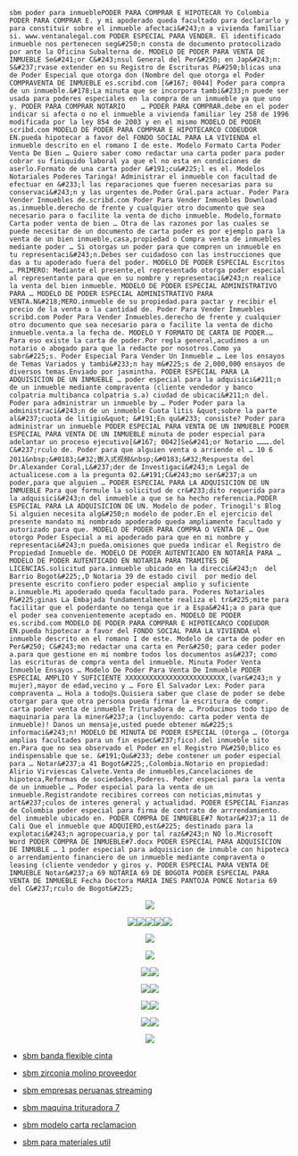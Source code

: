 
```
sbm poder para inmueblePODER PARA COMPRAR E HIPOTECAR Yo Colombia PODER PARA COMPRAR E. y mi apoderado queda facultado para declararlo y para constituir sobre el inmueble afectaci&#243;n a vivienda familiar si. www.ventanalegal.com PODER ESPECIAL PARA VENDER. El identificado inmueble nos pertenecen seg&#250;n consta de documento protocolizado por ante la Oficina Subalterna de. MODELO DE PODER PARA VENTA DE INMUEBLE Se&#241;or C&#243;nsul General del Per&#250; en Jap&#243;n: S&#237;rvase extender en su Registro de Escrituras P&#250;blicas una de Poder Especial que otorga don (Nombre del que otorga el Poder COMPRAVENTA DE INMUEBLE es.scribd.com [&#167; 0044] Poder para compra de un inmueble.&#178;La minuta que se incorpora tambi&#233;n puede ser usada para poderes especiales en la compra de un inmueble ya que uno y. PODER PARA COMPRAR NOTARIO    … PODER PARA COMPRAR.debe en el poder indicar si afecta o no el inmueble a vivienda familiar ley 258 de 1996 modificada por la ley 854 de 2003 y en el mismo MODELO DE PODER scribd.com MODELO DE PODER PARA COMPRAR E HIPOTECARCO CODEUDOR EN.pueda hipotecar a favor del FONDO SOCIAL PARA LA VIVIENDA el inmueble descrito en el romano I de este. Modelo Formato Carta Poder Venta De Bien … Quiero saber como redactar una carta poder para poder cobrar su finiquido laboral ya que el no esta en condiciones de aserlo.Formato de una carta poder &#191;cu&#225;l es el. Modelos Notariales Poderes Taringa! Administrar el inmueble con facultad de efectuar en &#233;l las reparaciones que fueren necesarias para su conservaci&#243;n y las urgentes de.Poder Gral.para actuar. Poder Para Vender Inmuebles de.scribd.com Poder Para Vender Inmuebles Download as.inmueble.derecho de frente y cualquier otro documento que sea necesario para o facilite la venta de dicho inmueble. Modelo,formato Carta poder venta de bien … Otra de las razones por las cuales se puede necesitar de un documento de carta poder es por ejemplo para la venta de un bien inmueble,casa,propiedad o Compra venta de inmuebles mediante poder … Si otorgas un poder para que compren un inmueble en tu representaci&#243;n.Debes ser cuidadoso con las instrucciones que das a tu apoderado fuera del poder. MODELO DE PODER ESPECIAL Escritos … PRIMERO: Mediante el presente,el representado otorga poder especial al representante para que en su nombre y representaci&#243;n realice la venta del bien inmueble. MODELO DE PODER ESPECIAL ADMINISTRATIVO PARA … MODELO DE PODER ESPECIAL ADMINISTRATIVO PARA VENTA.N&#218;MERO.inmueble de su propiedad.para pactar y recibir el precio de la venta o la cantidad de. Poder Para Vender Inmuebles scribd.com Poder Para Vender Inmuebles.derecho de frente y cualquier otro documento que sea necesario para o facilite la venta de dicho inmueble.venta.a la fecha de. MODELO Y FORMATO DE CARTA DE PODER.… Para eso existe la carta de poder.Por regla general,acudimos a un notario o abogado para que la redacte por nosotros.Como ya sabr&#225;s. Poder Especial Para Vender Un Inmueble … Lee los ensayos de Temas Variados y tambi&#233;n hay m&#225;s de 2,000,000 ensayos de diversos temas.Enviado por jasmintha. PODER ESPECIAL PARA LA ADQUISICION DE UN INMUEBLE … poder especial para la adquisici&#211;n de un inmueble mediante compraventa (cliente vendedor y banco colpatria multibanca colpatria s.a) ciudad de ubicaci&#211;n del. Poder para administrar un inmueble by … Poder Poder para la administraci&#243;n de un inmueble Cuota litis &quot;sobre la parte al&#237;cuota de litigio&quot; &#191;En qu&#233; consiste? Poder para administrar un inmueble PODER ESPECIAL PARA VENTA DE UN INMUEBLE PODER ESPECIAL PARA VENTA DE UN INMUEBLE minuta de poder especial para adelantar un proceso ejecutivo[&#167; 0042]Se&#241;or Notario ……….del C&#237;rculo de. Poder para que alguien venta o arriende el … 10 6 2011&nbsp;&#0183;&#32;嵌入式视频&nbsp;&#0183;&#32;Respuesta del Dr.Alexander Coral,L&#237;der de Investigaci&#243;n Legal de actualicese.com a la pregunta 02.&#191;C&#243;mo ser&#237;a un poder,para que alguien … PODER ESPECIAL PARA LA ADQUISICION DE UN INMUEBLE Para que formule la solicitud de cr&#233;dito requerida para la adquisici&#243;n del inmueble a que se ha hecho referencia.PODER ESPECIAL PARA LA ADQUISICION DE UN. Modelo de poder. Trinogil's Blog Si alguien necesita alg&#250;n modelo de poder.En el ejercicio del presente mandato mi nombrado apoderado queda ampliamente facultado y autorizado para que. MODELO DE PODER PARA COMPRA O VENTA DE … Que otorgo Poder Especial a mi apoderado para que en mi nombre y representaci&#243;n pueda.omisiones que pueda indicar el Registro de Propiedad Inmueble de. MODELO DE PODER AUTENTICADO EN NOTARIA PARA … MODELO DE PODER AUTENTICADO EN NOTARIA PARA TRAMITES DE LICENCIAS.solicitud para.inmueble ubicado en la direcci&#243;n  del Barrio Bogot&#225;,D Notaria 39 de estado civil  por medio del presente escrito confiero poder especial amplio y suficiente a.inmueble.Mi apoderado queda facultado para. Poderes Notariales P&#225;ginas La Embajada fundamentalmente realiza el tr&#225;mite para facilitar que el poderdante no tenga que ir a Espa&#241;a o para que el poder sea convenientemente aceptado en. MODELO DE PODER es.scribd.com MODELO DE PODER PARA COMPRAR E HIPOTECARCO CODEUDOR EN.pueda hipotecar a favor del FONDO SOCIAL PARA LA VIVIENDA el inmueble descrito en el romano I de este. Modelo de carta de poder en Per&#250; C&#243;mo redactar una carta en Per&#250; para ceder poder a.para que gestione en mi nombre todos los documentos as&#237; como las escrituras de compra venta del inmueble. Minuta Poder Venta Inmueble Ensayos … Modelo De Poder Para Venta De Inmueble PODER ESPECIAL AMPLIO Y SUFICIENTE XXXXXXXXXXXXXXXXXXXXXXXXX,(var&#243;n y mujer),mayor de edad,vecino y … Foro El Salvador Lex: Poder para compraventa … Hola a todo@s.Quisiera saber que clase de poder se debe otorgar para que otra persona pueda firmar la escritura de compr. carta poder venta de inmueble Trituradora de … Producimos todo tipo de maquinaria para la miner&#237;a (incluyendo: carta poder venta de inmueble)! Danos un mensaje,usted puede obtener m&#225;s informaci&#243;n! MODELO DE MINUTA DE PODER ESPECIAL (Otorga … (Otorga amplias facultades para un fin espec&#237;fico).del inmueble sito en.Para que no sea observado el Poder en el Registro P&#250;blico es indispensable que se. &#191;Qu&#233; debe contener un poder especial para … Notar&#237;a 41 Bogot&#225;,Colombia.Notario en propiedad: Alirio Virviescas Calvete.Venta de inmuebles,Cancelaciones de hipoteca,Reformas de sociedades,Poderes. Poder especial para la venta de un inmueble … Poder especial para la venta de un inmueble.Registrandote recibires correos con noticias,minutas y art&#237;culos de interes general y actualidad. PODER ESPECIAL Fianzas de Colombia poder especial para firma de contrato de arrrendamiento. del inmueble ubicado en. PODER COMPRA DE INMUEBLE#7 Notar&#237;a 11 de Cali Que el inmueble que ADQUIERO,est&#225; destinado para la explotaci&#243;n agropecuaria,y por tal raz&#243;n NO lo.Microsoft Word PODER COMPRA DE INMUEBLE#7.docx PODER ESPECIAL PARA ADQUISICION DE INMUBLE … 1 poder especial para adquisicion de inmuble con hipoteca o arrendamiento financiero de un inmueble mediante compraventa o leasing (cliente vendedor y giros y. PODER ESPECIAL PARA VENTA DE INMUEBLE Notar&#237;a 69 NOTARIA 69 DE BOGOTA PODER ESPECIAL PARA VENTA DE INMUEBLE Fecha Doctora MARIA INES PANTOJA PONCE Notaria 69 del C&#237;rculo de Bogot&#225; 
```

<div align="center">

<a href="https://es-crusher.shibang-china.com/github&k=sbm+poder+para+inmueble"><img src="https://static.shibang-china.com/es/crusher/logo.jpg"></a>

<a href="https://es-crusher.shibang-china.com/github&k=sbm+poder+para+inmueble"><img src="https://static.shibang-china.com/es/crusher/index.jpg"></a><a href="https://es-crusher.shibang-china.com/material.htmlgithub&k=sbm+poder+para+inmueble"><img src="https://static.shibang-china.com/es/crusher/material.jpg"></a><a href="https://es-crusher.shibang-china.com/application.htmlgithub&k=sbm+poder+para+inmueble"><img src="https://static.shibang-china.com/es/crusher/application.jpg"></a><a href="https://es-crusher.shibang-china.com/aboutus.htmlgithub&k=sbm+poder+para+inmueble"><img src="https://static.shibang-china.com/es/crusher/aboutus.jpg"></a><a href="https://es-crusher.shibang-china.com/contact.htmlgithub&k=sbm+poder+para+inmueble"><img src="https://static.shibang-china.com/es/crusher/contact.jpg"></a>

<a href="https://es-crusher.shibang-china.com/github&k=sbm+poder+para+inmueble"><img src="https://static.shibang-china.com/es/crusher/banner.jpg"></a>

<a href="https://swt.shibang-china.com/github&k=sbm+poder+para+inmueble"><img src="https://static.shibang-china.com/es/crusher/text.jpg"></a>

<a href="https://swt.shibang-china.com/github&k=sbm+poder+para+inmueble"><img src="https://static.shibang-china.com/es/crusher/chat.jpg"></a><a href="https://es-crusher.shibang-china.com/contact.htmlgithub&k=sbm+poder+para+inmueble"><img src="https://static.shibang-china.com/es/crusher/message.jpg"></a>

<a href="https://es-crusher.shibang-china.com/products/pe.htmlgithub&k=sbm+poder+para+inmueble"><img src="https://static.shibang-china.com/es/crusher/pe.jpg"></a><a href="https://es-crusher.shibang-china.com/products/pf.htmlgithub&k=sbm+poder+para+inmueble"><img src="https://static.shibang-china.com/es/crusher/pf.jpg"></a>

<a href="https://es-crusher.shibang-china.com/products/hpt.htmlgithub&k=sbm+poder+para+inmueble"><img src="https://static.shibang-china.com/es/crusher/hpt.jpg"></a><a href="https://es-crusher.shibang-china.com/products/vsi.htmlgithub&k=sbm+poder+para+inmueble"><img src="https://static.shibang-china.com/es/crusher/vsi.jpg"></a>

<a href="https://es-crusher.shibang-china.com/products/klv.htmlgithub&k=sbm+poder+para+inmueble"><img src="https://static.shibang-china.com/es/crusher/klv.jpg"></a><a href="https://es-crusher.shibang-china.com/products/portable.htmlgithub&k=sbm+poder+para+inmueble"><img src="https://static.shibang-china.com/es/crusher/portable.jpg"></a>

<a href="https://swt.shibang-china.com/github&k=sbm+poder+para+inmueble"><img src="https://static.shibang-china.com/es/crusher/case.jpg"></a>

</div>


* [sbm banda flexible cinta](sbm%20banda%20flexible%20cinta.md)

* [sbm zirconia molino proveedor](sbm%20zirconia%20molino%20proveedor.md)

* [sbm empresas peruanas streaming](sbm%20empresas%20peruanas%20streaming.md)

* [sbm maquina trituradora 7](sbm%20maquina%20trituradora%207.md)

* [sbm modelo carta reclamacion](sbm%20modelo%20carta%20reclamacion.md)

* [sbm para materiales util](sbm%20para%20materiales%20util.md)